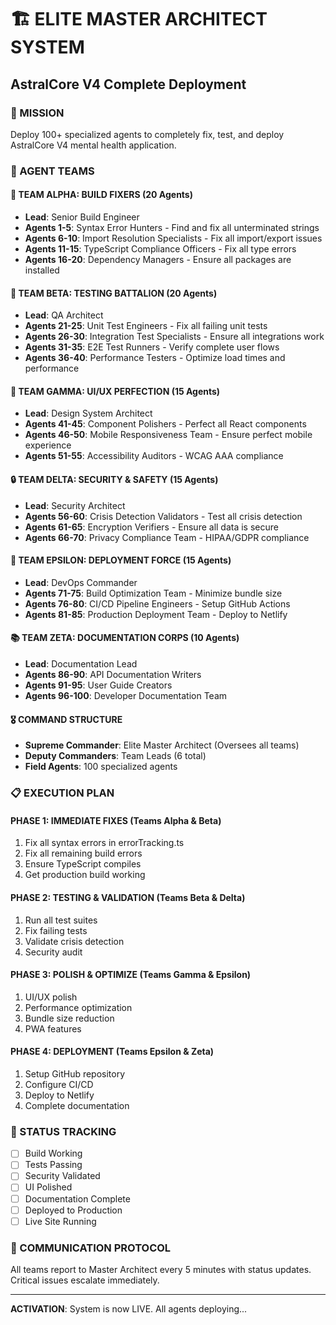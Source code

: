 # 🏗️ ELITE MASTER ARCHITECT SYSTEM
## AstralCore V4 Complete Deployment

### 🎯 MISSION
Deploy 100+ specialized agents to completely fix, test, and deploy AstralCore V4 mental health application.

### 👥 AGENT TEAMS

#### 🔧 **TEAM ALPHA: BUILD FIXERS (20 Agents)**
- **Lead**: Senior Build Engineer
- **Agents 1-5**: Syntax Error Hunters - Find and fix all unterminated strings
- **Agents 6-10**: Import Resolution Specialists - Fix all import/export issues  
- **Agents 11-15**: TypeScript Compliance Officers - Fix all type errors
- **Agents 16-20**: Dependency Managers - Ensure all packages are installed

#### 🧪 **TEAM BETA: TESTING BATTALION (20 Agents)**
- **Lead**: QA Architect
- **Agents 21-25**: Unit Test Engineers - Fix all failing unit tests
- **Agents 26-30**: Integration Test Specialists - Ensure all integrations work
- **Agents 31-35**: E2E Test Runners - Verify complete user flows
- **Agents 36-40**: Performance Testers - Optimize load times and performance

#### 🎨 **TEAM GAMMA: UI/UX PERFECTION (15 Agents)**
- **Lead**: Design System Architect
- **Agents 41-45**: Component Polishers - Perfect all React components
- **Agents 46-50**: Mobile Responsiveness Team - Ensure perfect mobile experience
- **Agents 51-55**: Accessibility Auditors - WCAG AAA compliance

#### 🔒 **TEAM DELTA: SECURITY & SAFETY (15 Agents)**
- **Lead**: Security Architect
- **Agents 56-60**: Crisis Detection Validators - Test all crisis detection
- **Agents 61-65**: Encryption Verifiers - Ensure all data is secure
- **Agents 66-70**: Privacy Compliance Team - HIPAA/GDPR compliance

#### 🚀 **TEAM EPSILON: DEPLOYMENT FORCE (15 Agents)**
- **Lead**: DevOps Commander
- **Agents 71-75**: Build Optimization Team - Minimize bundle size
- **Agents 76-80**: CI/CD Pipeline Engineers - Setup GitHub Actions
- **Agents 81-85**: Production Deployment Team - Deploy to Netlify

#### 📚 **TEAM ZETA: DOCUMENTATION CORPS (10 Agents)**
- **Lead**: Documentation Lead
- **Agents 86-90**: API Documentation Writers
- **Agents 91-95**: User Guide Creators
- **Agents 96-100**: Developer Documentation Team

#### 🎖️ **COMMAND STRUCTURE**
- **Supreme Commander**: Elite Master Architect (Oversees all teams)
- **Deputy Commanders**: Team Leads (6 total)
- **Field Agents**: 100 specialized agents

### 📋 EXECUTION PLAN

#### PHASE 1: IMMEDIATE FIXES (Teams Alpha & Beta)
1. Fix all syntax errors in errorTracking.ts
2. Fix all remaining build errors
3. Ensure TypeScript compiles
4. Get production build working

#### PHASE 2: TESTING & VALIDATION (Teams Beta & Delta)
1. Run all test suites
2. Fix failing tests
3. Validate crisis detection
4. Security audit

#### PHASE 3: POLISH & OPTIMIZE (Teams Gamma & Epsilon)
1. UI/UX polish
2. Performance optimization
3. Bundle size reduction
4. PWA features

#### PHASE 4: DEPLOYMENT (Teams Epsilon & Zeta)
1. Setup GitHub repository
2. Configure CI/CD
3. Deploy to Netlify
4. Complete documentation

### 🚦 STATUS TRACKING
- [ ] Build Working
- [ ] Tests Passing
- [ ] Security Validated
- [ ] UI Polished
- [ ] Documentation Complete
- [ ] Deployed to Production
- [ ] Live Site Running

### 💬 COMMUNICATION PROTOCOL
All teams report to Master Architect every 5 minutes with status updates.
Critical issues escalate immediately.

---
**ACTIVATION**: System is now LIVE. All agents deploying...